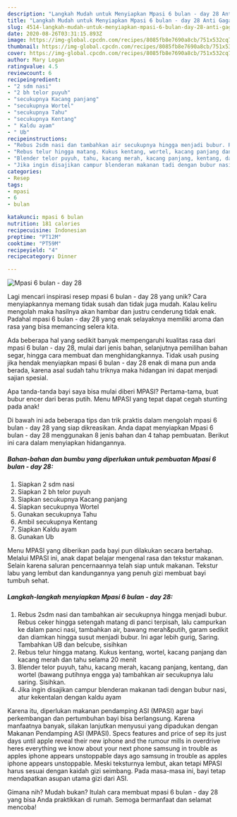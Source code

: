 ```yaml
---
description: "Langkah Mudah untuk Menyiapkan Mpasi 6 bulan - day 28 Anti Gagal"
title: "Langkah Mudah untuk Menyiapkan Mpasi 6 bulan - day 28 Anti Gagal"
slug: 4514-langkah-mudah-untuk-menyiapkan-mpasi-6-bulan-day-28-anti-gagal
date: 2020-08-26T03:31:15.893Z
image: https://img-global.cpcdn.com/recipes/8085fb8e7690a8cb/751x532cq70/mpasi-6-bulan-day-28-foto-resep-utama.jpg
thumbnail: https://img-global.cpcdn.com/recipes/8085fb8e7690a8cb/751x532cq70/mpasi-6-bulan-day-28-foto-resep-utama.jpg
cover: https://img-global.cpcdn.com/recipes/8085fb8e7690a8cb/751x532cq70/mpasi-6-bulan-day-28-foto-resep-utama.jpg
author: Mary Logan
ratingvalue: 4.5
reviewcount: 6
recipeingredient:
- "2 sdm nasi"
- "2 bh telor puyuh"
- "secukupnya Kacang panjang"
- "secukupnya Wortel"
- "secukupnya Tahu"
- "secukupnya Kentang"
- " Kaldu ayam"
- " Ub"
recipeinstructions:
- "Rebus 2sdm nasi dan tambahkan air secukupnya hingga menjadi bubur. Rebus ceker hingga setengah matang di panci terpisah, lalu campurkan ke dalam panci nasi, tambahkan air, bawang merah&amp;putih, garam sedikit dan diamkan hingga susut menjadi bubur. Ini agar lebih gurig, Saring. Tambahkan UB dan belcube, sisihkan"
- "Rebus telur hingga matang. Kukus kentang, wortel, kacang panjang dan kacang merah dan tahu selama 20 menit"
- "Blender telor puyuh, tahu, kacang merah, kacang panjang, kentang, dan wortel (bawang putihnya engga ya) tambahkan air secukupnya lalu saring. Sisihkan."
- "Jika ingin disajikan campur blenderan makanan tadi dengan bubur nasi, atur kekentalan dengan kaldu ayam"
categories:
- Resep
tags:
- mpasi
- 6
- bulan

katakunci: mpasi 6 bulan 
nutrition: 181 calories
recipecuisine: Indonesian
preptime: "PT12M"
cooktime: "PT59M"
recipeyield: "4"
recipecategory: Dinner

---
```



![Mpasi 6 bulan - day 28](https://img-global.cpcdn.com/recipes/8085fb8e7690a8cb/751x532cq70/mpasi-6-bulan-day-28-foto-resep-utama.jpg)

Lagi mencari inspirasi resep mpasi 6 bulan - day 28 yang unik? Cara menyiapkannya memang tidak susah dan tidak juga mudah. Kalau keliru mengolah maka hasilnya akan hambar dan justru cenderung tidak enak. Padahal mpasi 6 bulan - day 28 yang enak selayaknya memiliki aroma dan rasa yang bisa memancing selera kita.

Ada beberapa hal yang sedikit banyak mempengaruhi kualitas rasa dari mpasi 6 bulan - day 28, mulai dari jenis bahan, selanjutnya pemilihan bahan segar, hingga cara membuat dan menghidangkannya. Tidak usah pusing jika hendak menyiapkan mpasi 6 bulan - day 28 enak di mana pun anda berada, karena asal sudah tahu triknya maka hidangan ini dapat menjadi sajian spesial.

Apa tanda-tanda bayi saya bisa mulai diberi MPASI? Pertama-tama, buat bubur encer dari beras putih. Menu MPASI yang tepat dapat cegah stunting pada anak!


Di bawah ini ada beberapa tips dan trik praktis dalam mengolah mpasi 6 bulan - day 28 yang siap dikreasikan. Anda dapat menyiapkan Mpasi 6 bulan - day 28 menggunakan 8 jenis bahan dan 4 tahap pembuatan. Berikut ini cara dalam menyiapkan hidangannya.

<!--inarticleads1-->

##### Bahan-bahan dan bumbu yang diperlukan untuk pembuatan Mpasi 6 bulan - day 28:

1. Siapkan 2 sdm nasi
1. Siapkan 2 bh telor puyuh
1. Siapkan secukupnya Kacang panjang
1. Siapkan secukupnya Wortel
1. Gunakan secukupnya Tahu
1. Ambil secukupnya Kentang
1. Siapkan  Kaldu ayam
1. Gunakan  Ub


Menu MPASI yang diberikan pada bayi pun dilakukan secara bertahap. Melalui MPASI ini, anak dapat belajar mengenal rasa dan tekstur makanan. Selain karena saluran pencernaannya telah siap untuk makanan. Tekstur labu yang lembut dan kandungannya yang penuh gizi membuat bayi tumbuh sehat. 

<!--inarticleads2-->

##### Langkah-langkah menyiapkan Mpasi 6 bulan - day 28:

1. Rebus 2sdm nasi dan tambahkan air secukupnya hingga menjadi bubur. Rebus ceker hingga setengah matang di panci terpisah, lalu campurkan ke dalam panci nasi, tambahkan air, bawang merah&amp;putih, garam sedikit dan diamkan hingga susut menjadi bubur. Ini agar lebih gurig, Saring. Tambahkan UB dan belcube, sisihkan
1. Rebus telur hingga matang. Kukus kentang, wortel, kacang panjang dan kacang merah dan tahu selama 20 menit
1. Blender telor puyuh, tahu, kacang merah, kacang panjang, kentang, dan wortel (bawang putihnya engga ya) tambahkan air secukupnya lalu saring. Sisihkan.
1. Jika ingin disajikan campur blenderan makanan tadi dengan bubur nasi, atur kekentalan dengan kaldu ayam


Karena itu, diperlukan makanan pendamping ASI (MPASI) agar bayi perkembangan dan pertumbuhan bayi bisa berlangsung. Karena manfaatnya banyak, silakan lanjutkan menyusui yang dipadukan dengan Makanan Pendamping ASI (MPASI). Specs features and price of sep its just days until apple reveal their new iphone and the rumour mills in overdrive heres everything we know about your next phone samsung in trouble as apples iphone appears unstoppable days ago samsung in trouble as apples iphone appears unstoppable. Meski teksturnya lembut, akan tetapi MPASI harus sesuai dengan kaidah gizi seimbang. Pada masa-masa ini, bayi tetap mendapatkan asupan utama gizi dari ASI. 

Gimana nih? Mudah bukan? Itulah cara membuat mpasi 6 bulan - day 28 yang bisa Anda praktikkan di rumah. Semoga bermanfaat dan selamat mencoba!
